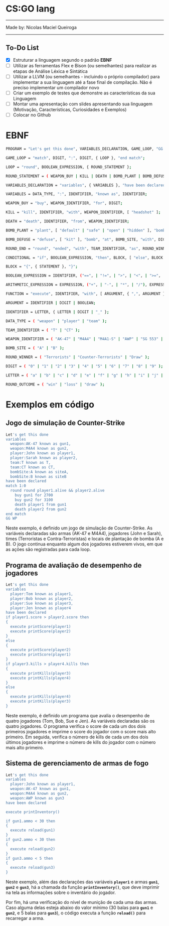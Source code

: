 # CS:GO lang

---

Made by: Nicolas Maciel Queiroga

---

## To-Do List

- [x]  Estruturar a linguagem segundo o padrão ********EBNF********
- [ ]  Utilizar as ferramentas Flex e Bison (ou semelhantes) para realizar as etapas de Análise Léxica e Sintática
- [ ]  Utilizar a LLVM (ou semelhantes - incluindo o próprio compilador) para implementar a sua linguagem até a fase final de compilação. Não é preciso implementar um compilador novo
- [ ]  Criar um exemplo de testes que demonstre as características da sua Linguagem
- [ ]  Montar uma apresentação com slides apresentando sua linguagem (Motivação, Características, Curiosidades e Exemplos)
- [ ]  Colocar no Github

# EBNF

```bash
PROGRAM = "Let's get this done", VARIABLES_DECLARATION, GAME_LOOP, "GG WP";

GAME_LOOP = "match", DIGIT, ":", DIGIT, { LOOP }, "end match";

LOOP = "round", BOOLEAN_EXPRESSION, { ROUND_STATEMENT };

ROUND_STATEMENT = ( WEAPON_BUY | KILL | DEATH | BOMB_PLANT | BOMB_DEFUSE | ROUND_END );

VARIABLES_DECLARATION = "variables", { VARIABLES }, "have been declared";

VARIABLES = DATA_TYPE, ":", IDENTIFIER, "known as", IDENTIFIER;

WEAPON_BUY = "buy", WEAPON_IDENTIFIER, "for", DIGIT;

KILL = "kill", IDENTIFIER, "with", WEAPON_IDENTIFIER, [ "headshot" ];

DEATH = "death", IDENTIFIER, "from", WEAPON_IDENTIFIER;

BOMB_PLANT = "plant", [ "default" | "safe" | "open" | "hidden" ], "bomb", "at", BOMB_SITE;

BOMB_DEFUSE = "defuse", [ "kit" ], "bomb", "at", BOMB_SITE, "with", DIGIT, "seconds remaining";

ROUND_END = "round", "ended", "with", TEAM_IDENTIFIER, "as", ROUND_WINNER, "(", DIGIT, "-", DIGIT, ")";

CONDITIONAL = "if", BOOLEAN_EXPRESSION, "then", BLOCK, [ "else", BLOCK ];

BLOCK = "{", { STATEMENT }, "}";

BOOLEAN_EXPRESSION = IDENTIFIER, ("==", | "!=", | ">", | "<", | ">=", | "<="), IDENTIFIER;

ARITHMETIC_EXPRESSION = EXPRESSION, ("+", | "-", | "*", | "/"), EXPRESSION;

FUNCTION = "execute", IDENTIFIER, "with", [ ARGUMENT, { ",", ARGUMENT } ];

ARGUMENT = IDENTIFIER | DIGIT | BOOLEAN;

IDENTIFIER = LETTER, { LETTER | DIGIT | "_" };

DATA_TYPE = ( "weapon" | "player" | "team" );

TEAM_IDENTIFIER = ( "T" | "CT" );

WEAPON_IDENTIFIER = ( "AK-47" | "M4A4" | "M4A1-S" | "AWP" | "SG 553" | "Glock-18" | "USP-S" | "P2000" | "Desert Eagle" | "Tec-9" | "Five-SeveN" | "MP7" | "MP9" | "PP-Bizon" | "MAC-10" | "Galil AR" | "FAMAS" | "Sawed-Off" | "Nova" | "XM1014" | "MAG-7" | "M249" | "Negev" );

BOMB_SITE = ( "A" | "B" );

ROUND_WINNER = ( "Terrorists" | "Counter-Terrorists" | "Draw" );

DIGIT = ( "0" | "1" | "2" | "3" | "4" | "5" | "6" | "7" | "8" | "9" );

LETTER = ( "a" | "b" | "c" | "d" | "e" | "f" | "g" | "h" | "i" | "j" | "k" | "l" | "m" | "n" | "o" | "p" | "q" | "r" | "s" | "t" | "u" | "v" | "w" | "x" | "y" | "z" | "A" | "B" | "C" | "D" | "E" | "F" | "G" | "H" | "I" | "J" | "K" | "L" | "M" | "N" | "O" | "P" | "Q" | "R" | "S" | "T" | "U" | "V" | "W" | "X" | "Y" | "Z" );

ROUND_OUTCOME = ( "win" | "loss" | "draw" );
```

# Exemplos em código

## Jogo de simulação de Counter-Strike

```bash
Let's get this done
variables
  weapon:AK-47 known as gun1,
  weapon:M4A4 known as gun2,
  player:John known as player1,
  player:Sarah known as player2,
  team:T known as T,
  team:CT known as CT,
  bombSite:A known as siteA,
  bombSite:B known as siteB
have been declared
match 1:0
  round round player1.alive && player2.alive
    buy gun1 for 2700
    buy gun2 for 3100
    death player1 from gun1
    death player2 from gun2
end match
GG WP
```

Neste exemplo, é definido um jogo de simulação de Counter-Strike. As variáveis declaradas são armas (AK-47 e M4A4), jogadores (John e Sarah), times (Terroristas e Contra-Terroristas) e locais de plantação de bomba (A e B). O jogo continua enquanto algum dos jogadores estiverem vivos, em que as ações são registradas para cada loop.

## Programa de avaliação de desempenho de jogadores

```bash
Let's get this done
variables
  player:Tom known as player1,
  player:Bob known as player2,
  player:Sue known as player3,
  player:Jen known as player4
have been declared
if player1.score > player2.score then
{
  execute printScore(player1)
  execute printScore(player2)
}
else
{
  execute printScore(player2)
  execute printScore(player1)
}
if player3.kills > player4.kills then
{
  execute printKills(player3)
  execute printKills(player4)
}
else
{
  execute printKills(player4)
  execute printKills(player3)
}
```

Neste exemplo, é definido um programa que avalia o desempenho de quatro jogadores (Tom, Bob, Sue e Jen). As variáveis declaradas são os quatro jogadores. O programa verifica o score de cada um dos dois primeiros jogadores e imprime o score do jogador com o score mais alto primeiro. Em seguida, verifica o número de kills de cada um dos dois últimos jogadores e imprime o número de kills do jogador com o número mais alto primeiro.

## Sistema de gerenciamento de armas de fogo

```bash
Let's get this done
variables
  player:John known as player1,
  weapon:AK-47 known as gun1,
  weapon:M4A4 known as gun2,
  weapon:AWP known as gun3
have been declared

execute printInventory()

if gun1.ammo < 30 then
{
  execute reload(gun1)
}
if gun2.ammo < 30 then
{
  execute reload(gun2)
}
if gun3.ammo < 5 then
{
  execute reload(gun3)
}
```

Neste exemplo, além das declarações das variáveis **`player1`** e armas **`gun1`**, **`gun2`** e **`gun3`**, há a chamada da função **`printInventory()`**, que deve imprimir na tela as informações sobre o inventário do jogador.

Por fim, há uma verificação do nível de munição de cada uma das armas. Caso alguma delas esteja abaixo do valor mínimo (30 balas para **`gun1`** e **`gun2`**, e 5 balas para **`gun3`**), o código executa a função **`reload()`** para recarregar a arma.
